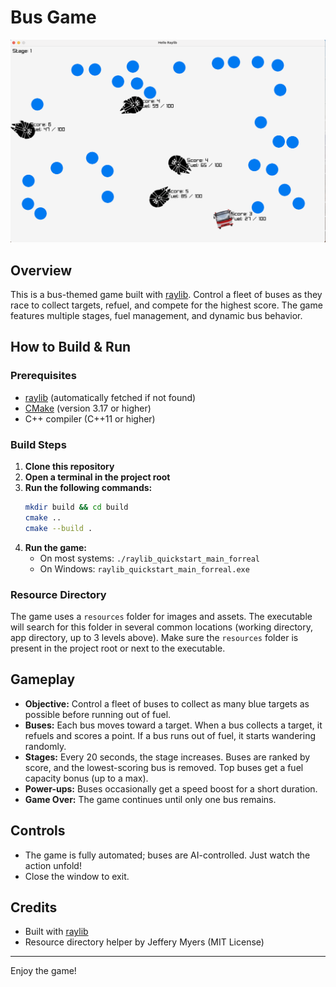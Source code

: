 # Bus Game

![Game Preview](readMePic.png)

## Overview
This is a bus-themed game built with [raylib](https://www.raylib.com/). Control a fleet of buses as they race to collect targets, refuel, and compete for the highest score. The game features multiple stages, fuel management, and dynamic bus behavior.

## How to Build & Run

### Prerequisites
- [raylib](https://www.raylib.com/) (automatically fetched if not found)
- [CMake](https://cmake.org/) (version 3.17 or higher)
- C++ compiler (C++11 or higher)

### Build Steps
1. **Clone this repository**
2. **Open a terminal in the project root**
3. **Run the following commands:**
   ```sh
   mkdir build && cd build
   cmake ..
   cmake --build .
   ```
4. **Run the game:**
   - On most systems: `./raylib_quickstart_main_forreal`
   - On Windows: `raylib_quickstart_main_forreal.exe`

### Resource Directory
The game uses a `resources` folder for images and assets. The executable will search for this folder in several common locations (working directory, app directory, up to 3 levels above). Make sure the `resources` folder is present in the project root or next to the executable.

## Gameplay
- **Objective:** Control a fleet of buses to collect as many blue targets as possible before running out of fuel.
- **Buses:** Each bus moves toward a target. When a bus collects a target, it refuels and scores a point. If a bus runs out of fuel, it starts wandering randomly.
- **Stages:** Every 20 seconds, the stage increases. Buses are ranked by score, and the lowest-scoring bus is removed. Top buses get a fuel capacity bonus (up to a max).
- **Power-ups:** Buses occasionally get a speed boost for a short duration.
- **Game Over:** The game continues until only one bus remains.

## Controls
- The game is fully automated; buses are AI-controlled. Just watch the action unfold!
- Close the window to exit.

## Credits
- Built with [raylib](https://www.raylib.com/)
- Resource directory helper by Jeffery Myers (MIT License)

---

Enjoy the game!
